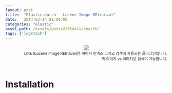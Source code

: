 ```yaml
---
layout: post
title:  "Elasticsearch - Lucene Image REtrieval"
date:   2014-03-14 01:00:00
categories: "elastic"
asset_path: /assets/posts2/Elasticsearch/
tags: ['logstash']
---
```

<header>
    <img src="{{ page.asset_path }}tokyo-street-after-work-wallpaper.jpg" class="img-responsive img-rounded">
    <div style="text-align:right;"> 
    <small>LIRE (Lucene Image REtrieval)은 이미지 인덱스 그리고 검색에 사용되는 플러그인입니다.<br>
       즉 이미지 vs 이미지로 검색이 가능합니다.
    </small>
    </div>
</header>


# Installation

